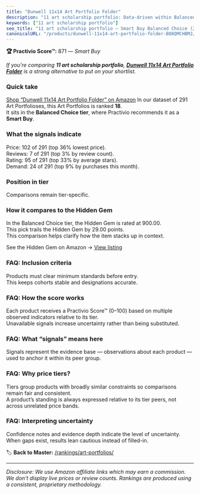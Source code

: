 ```yaml
---
title: "Dunwell 11x14 Art Portfolio Folder"
description: "11 art scholarship portfolio: Data-driven within Balanced Choice ranking using the Practivio Score™. Positioned by quality, value, demand, findability, momentu…"
keywords: ["11 art scholarship portfolio"]
seo_title: "11 art scholarship portfolio — Smart Buy Balanced Choice (2025)"
canonicalURL: "/products/dunwell-11x14-art-portfolio-folder-B08QMCHBM2/"
---
```


**🏆 Practivio Score™:** 871 — _Smart Buy_


*If you're comparing **11 art scholarship portfolio**, **[Dunwell 11x14 Art Portfolio Folder](https://www.amazon.com/dp/B08QMCHBM2?tag=practivio-20)** is a strong alternative to put on your shortlist.*
### Quick take
[Shop “Dunwell 11x14 Art Portfolio Folder” on Amazon](https://www.amazon.com/dp/B08QMCHBM2?tag=practivio-20)
In our dataset of 291 Art Portfolioses, this Art Portfolios is ranked **18**.  
It sits in the **Balanced Choice tier**, where Practivio recommends it as a **Smart Buy**.

### What the signals indicate
Price: 102 of 291 (top 36% lowest price).  
Reviews: 7 of 291 (top 3% by review count).  
Rating: 95 of 291 (top 33% by average stars).  
Demand: 24 of 291 (top 9% by purchases this month).

### Position in tier
Comparisons remain tier-specific.

### How it compares to the Hidden Gem
In the Balanced Choice tier, the Hidden Gem is rated at 900.00.  
This pick trails the Hidden Gem by 29.00 points.  
This comparison helps clarify how the item stacks up in context.  

See the Hidden Gem on Amazon → [View listing](https://www.amazon.com/dp/B002CSRZKQ?tag=practivio-20)

### FAQ: Inclusion criteria
Products must clear minimum standards before entry.  
This keeps cohorts stable and designations accurate.

### FAQ: How the score works
Each product receives a Practivio Score™ (0–100) based on multiple observed indicators relative to its tier.  
Unavailable signals increase uncertainty rather than being substituted.

### FAQ: What “signals” means here
Signals represent the evidence base — observations about each product — used to anchor it within its peer group.

### FAQ: Why price tiers?
Tiers group products with broadly similar constraints so comparisons remain fair and consistent.  
A product’s standing is always expressed relative to its tier peers, not across unrelated price bands.

### FAQ: Interpreting uncertainty
Confidence notes and evidence depth indicate the level of uncertainty.  
When gaps exist, results lean cautious instead of filled-in.


🏷️ **Back to Master:** [/rankings/art-portfolios/](/rankings/art-portfolios/)

---
_Disclosure: We use Amazon affiliate links which may earn a commission. We don’t display live prices or review counts. Rankings are produced using a consistent, proprietary methodology._
